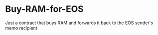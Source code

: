 # Buy-RAM-for-EOS
Just a contract that buys RAM and forwards it back to the EOS sender's memo recipient
